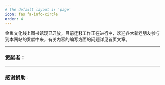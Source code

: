 ```yaml
---
# the default layout is 'page'
icon: fas fa-info-circle
order: 4
---
```


金鱼文化线上图书馆现已开放，目前迁移工作正在进行中，欢迎各大新老朋友参与到本网站的贡献中来，有关内容的编写方面的问题详见首页文章。

***

### 贡献者：

***

### 感谢捐助：